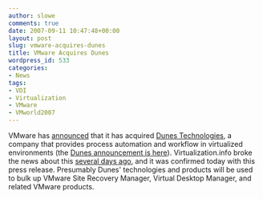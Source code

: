 ```yaml
---
author: slowe
comments: true
date: 2007-09-11 10:47:48+00:00
layout: post
slug: vmware-acquires-dunes
title: VMware Acquires Dunes
wordpress_id: 533
categories:
- News
tags:
- VDI
- Virtualization
- VMware
- VMworld2007
---
```


VMware has [announced](http://www.vmware.com/company/news/releases/dunes.html) that it has acquired [Dunes Technologies](http://www.dunes.ch/), a company that provides process automation and workflow in virtualized environments (the [Dunes announcement is here](http://www.dunes.ch/content/view/121/56/)). Virtualization.info broke the news about this [several days ago](http://www.virtualization.info/2007/09/vmware-acquired-dunes-technologies.html), and it was confirmed today with this press release. Presumably Dunes' technologies and products will be used to bulk up VMware Site Recovery Manager, Virtual Desktop Manager, and related VMware products.
